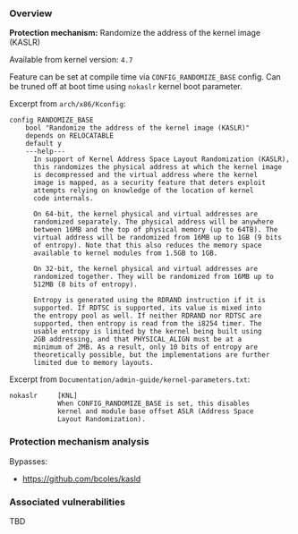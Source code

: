 
### Overview

**Protection mechanism:** Randomize the address of the kernel image (KASLR)

Available from kernel version: `4.7`

Feature can be set at compile time via `CONFIG_RANDOMIZE_BASE` config. Can be truned off at boot time using `nokaslr` kernel boot parameter. 

Excerpt from `arch/x86/Kconfig`:

```
config RANDOMIZE_BASE
    bool "Randomize the address of the kernel image (KASLR)"
    depends on RELOCATABLE
    default y
    ---help---
      In support of Kernel Address Space Layout Randomization (KASLR),
      this randomizes the physical address at which the kernel image
      is decompressed and the virtual address where the kernel
      image is mapped, as a security feature that deters exploit
      attempts relying on knowledge of the location of kernel
      code internals.

      On 64-bit, the kernel physical and virtual addresses are
      randomized separately. The physical address will be anywhere
      between 16MB and the top of physical memory (up to 64TB). The
      virtual address will be randomized from 16MB up to 1GB (9 bits
      of entropy). Note that this also reduces the memory space
      available to kernel modules from 1.5GB to 1GB.

      On 32-bit, the kernel physical and virtual addresses are
      randomized together. They will be randomized from 16MB up to
      512MB (8 bits of entropy).

      Entropy is generated using the RDRAND instruction if it is
      supported. If RDTSC is supported, its value is mixed into
      the entropy pool as well. If neither RDRAND nor RDTSC are
      supported, then entropy is read from the i8254 timer. The
      usable entropy is limited by the kernel being built using
      2GB addressing, and that PHYSICAL_ALIGN must be at a
      minimum of 2MB. As a result, only 10 bits of entropy are
      theoretically possible, but the implementations are further
      limited due to memory layouts.
```

Excerpt from `Documentation/admin-guide/kernel-parameters.txt`:

```
nokaslr     [KNL]
            When CONFIG_RANDOMIZE_BASE is set, this disables
            kernel and module base offset ASLR (Address Space
            Layout Randomization).
```

### Protection mechanism analysis

Bypasses:

* https://github.com/bcoles/kasld

### Associated vulnerabilities

TBD
